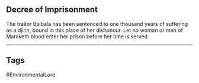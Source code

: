 ## Decree of Imprisonment
The traitor Balbala has been sentenced to one thousand years of suffering as a djinn, bound in this place of her dishonour. Let no woman or man of Maraketh blood enter her prison before her time is served.

---
## Tags
#EnvironmentalLore 